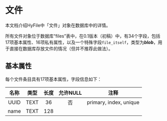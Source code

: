 # 文件
本文档介绍HyFile中「文件」对象在数据库中的详情。

所有文件对象位于数据库“files”表中，在0.1版本（初稿）中，有34个字段，包括17项基本属性、16项私有属性，以及一个特殊字段`file_itself`，类型为***blob***，用于直接在数据库存放文件的情况（但并不推荐此做法）。

## 基本属性
每个文件条目具有17项基本属性，字段信息如下：

 |  名称  |  类型  |  长度  |  允许NULL  |  注释  |
 |   :--:   |  :--:   |   :---:   |  :-----------: |  :----:   |
 | UUID | TEXT | 36 | 否 | primary, index, unique |
 | name | TEXT | 128